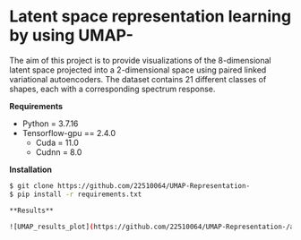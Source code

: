 # Latent space representation learning by using UMAP-
The aim of this project is to provide visualizations of the 8-dimensional latent space projected into a 2-dimensional space using paired linked variational autoencoders. The dataset contains 21 different classes of shapes, each with a corresponding spectrum response. 

**Requirements**
  - Python = 3.7.16
  - Tensorflow-gpu == 2.4.0
    - Cuda = 11.0
    - Cudnn = 8.0

**Installation**
```bash
$ git clone https://github.com/22510064/UMAP-Representation-
$ pip install -r requirements.txt

**Results**
 
![UMAP_results_plot](https://github.com/22510064/UMAP-Representation-/assets/146482746/0e43b376-341b-4063-b7e8-7e99d82ed3da)


